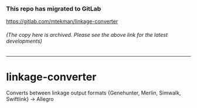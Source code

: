 ### This repo has migrated to GitLab
https://gitlab.com/mtekman/linkage-converter
###### (The copy here is archived. Please see the above link for the latest developments)

********

# linkage-converter
Converts between linkage output formats {Genehunter, Merlin, Simwalk, Swiftlink} → Allegro
